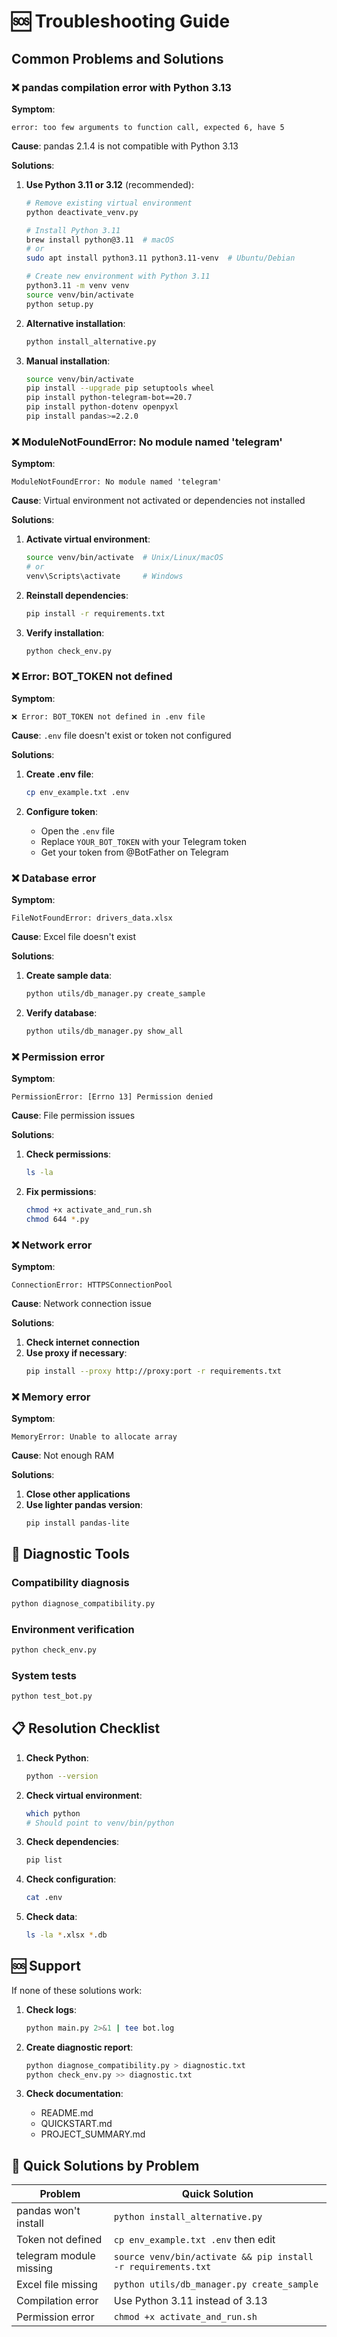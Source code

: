 # 🆘 Troubleshooting Guide

## Common Problems and Solutions

### ❌ pandas compilation error with Python 3.13

**Symptom**:
```
error: too few arguments to function call, expected 6, have 5
```

**Cause**: pandas 2.1.4 is not compatible with Python 3.13

**Solutions**:

1. **Use Python 3.11 or 3.12** (recommended):
   ```bash
   # Remove existing virtual environment
   python deactivate_venv.py
   
   # Install Python 3.11
   brew install python@3.11  # macOS
   # or
   sudo apt install python3.11 python3.11-venv  # Ubuntu/Debian
   
   # Create new environment with Python 3.11
   python3.11 -m venv venv
   source venv/bin/activate
   python setup.py
   ```

2. **Alternative installation**:
   ```bash
   python install_alternative.py
   ```

3. **Manual installation**:
   ```bash
   source venv/bin/activate
   pip install --upgrade pip setuptools wheel
   pip install python-telegram-bot==20.7
   pip install python-dotenv openpyxl
   pip install pandas>=2.2.0
   ```

### ❌ ModuleNotFoundError: No module named 'telegram'

**Symptom**:
```
ModuleNotFoundError: No module named 'telegram'
```

**Cause**: Virtual environment not activated or dependencies not installed

**Solutions**:

1. **Activate virtual environment**:
   ```bash
   source venv/bin/activate  # Unix/Linux/macOS
   # or
   venv\Scripts\activate     # Windows
   ```

2. **Reinstall dependencies**:
   ```bash
   pip install -r requirements.txt
   ```

3. **Verify installation**:
   ```bash
   python check_env.py
   ```

### ❌ Error: BOT_TOKEN not defined

**Symptom**:
```
❌ Error: BOT_TOKEN not defined in .env file
```

**Cause**: `.env` file doesn't exist or token not configured

**Solutions**:

1. **Create .env file**:
   ```bash
   cp env_example.txt .env
   ```

2. **Configure token**:
   - Open the `.env` file
   - Replace `YOUR_BOT_TOKEN` with your Telegram token
   - Get your token from @BotFather on Telegram

### ❌ Database error

**Symptom**:
```
FileNotFoundError: drivers_data.xlsx
```

**Cause**: Excel file doesn't exist

**Solutions**:

1. **Create sample data**:
   ```bash
   python utils/db_manager.py create_sample
   ```

2. **Verify database**:
   ```bash
   python utils/db_manager.py show_all
   ```

### ❌ Permission error

**Symptom**:
```
PermissionError: [Errno 13] Permission denied
```

**Cause**: File permission issues

**Solutions**:

1. **Check permissions**:
   ```bash
   ls -la
   ```

2. **Fix permissions**:
   ```bash
   chmod +x activate_and_run.sh
   chmod 644 *.py
   ```

### ❌ Network error

**Symptom**:
```
ConnectionError: HTTPSConnectionPool
```

**Cause**: Network connection issue

**Solutions**:

1. **Check internet connection**
2. **Use proxy if necessary**:
   ```bash
   pip install --proxy http://proxy:port -r requirements.txt
   ```

### ❌ Memory error

**Symptom**:
```
MemoryError: Unable to allocate array
```

**Cause**: Not enough RAM

**Solutions**:

1. **Close other applications**
2. **Use lighter pandas version**:
   ```bash
   pip install pandas-lite
   ```

## 🔧 Diagnostic Tools

### Compatibility diagnosis
```bash
python diagnose_compatibility.py
```

### Environment verification
```bash
python check_env.py
```

### System tests
```bash
python test_bot.py
```

## 📋 Resolution Checklist

1. **Check Python**:
   ```bash
   python --version
   ```

2. **Check virtual environment**:
   ```bash
   which python
   # Should point to venv/bin/python
   ```

3. **Check dependencies**:
   ```bash
   pip list
   ```

4. **Check configuration**:
   ```bash
   cat .env
   ```

5. **Check data**:
   ```bash
   ls -la *.xlsx *.db
   ```

## 🆘 Support

If none of these solutions work:

1. **Check logs**:
   ```bash
   python main.py 2>&1 | tee bot.log
   ```

2. **Create diagnostic report**:
   ```bash
   python diagnose_compatibility.py > diagnostic.txt
   python check_env.py >> diagnostic.txt
   ```

3. **Check documentation**:
   - README.md
   - QUICKSTART.md
   - PROJECT_SUMMARY.md

## 🎯 Quick Solutions by Problem

| Problem | Quick Solution |
|---------|----------------|
| pandas won't install | `python install_alternative.py` |
| Token not defined | `cp env_example.txt .env` then edit |
| telegram module missing | `source venv/bin/activate && pip install -r requirements.txt` |
| Excel file missing | `python utils/db_manager.py create_sample` |
| Compilation error | Use Python 3.11 instead of 3.13 |
| Permission error | `chmod +x activate_and_run.sh` | 